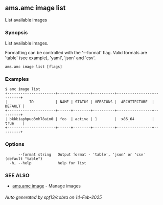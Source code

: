 ## ams.amc image list

List available images

### Synopsis

List available images.

Formatting can be controlled with the '--format' flag.
Valid formats are 'table' (see example), 'yaml', 'json' and 'csv'.


```
ams.amc image list [flags]
```

### Examples

```
$ amc image list
+----------------------+------+--------+----------+----------------+---------+
|          ID          | NAME | STATUS | VERSIONS |  ARCHITECTURE  | DEFAULT |
+----------------------+------+--------+----------+----------------+---------+
| bkkbiaphpuo3mh78ain0 | foo  | active | 1        |  x86_64        | true    |
+----------------------+------+--------+----------+----------------+---------+

```

### Options

```
      --format string   Output format - 'table', 'json' or 'csv' (default "table")
  -h, --help            help for list
```

### SEE ALSO

* [ams.amc image](ams.amc_image.md)	 - Manage images

###### Auto generated by spf13/cobra on 14-Feb-2025
